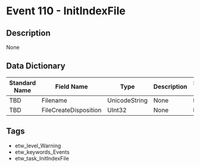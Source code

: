 # Event 110 - InitIndexFile

## Description
None

## Data Dictionary
|Standard Name|Field Name|Type|Description|Sample Value|
|---|---|---|---|---|
|TBD|Filename|UnicodeString|None|`None`|
|TBD|FileCreateDisposition|UInt32|None|`None`|

## Tags
* etw_level_Warning
* etw_keywords_Events
* etw_task_InitIndexFile